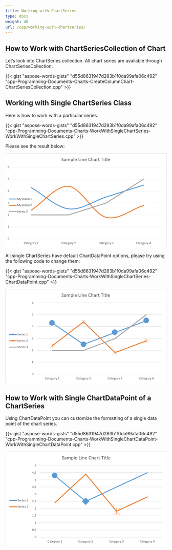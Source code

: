 ```yaml
---
title: Working with ChartSeries
type: docs
weight: 40
url: /cpp/working-with-chartseries/
---
```


## How to Work with ChartSeriesCollection of Chart

Let’s look into ChartSeries collection. All chart series are available through ChartSeriesCollection:

{{< gist "aspose-words-gists" "d55d8631947d283b1f0da99afa06c492" "cpp-Programming-Documents-Charts-CreateColumnChart-ChartSeriesCollection.cpp" >}}


## Working with Single ChartSeries Class

Here is how to work with a particular series.

{{< gist "aspose-words-gists" "d55d8631947d283b1f0da99afa06c492" "cpp-Programming-Documents-Charts-WorkWithSingleChartSeries-WorkWithSingleChartSeries.cpp" >}}

Please see the result below:

![todo:image_alt_text](working-with-chartseries_1.png)


All single ChartSeries have default ChartDataPoint options, please try using the following code to change them:

{{< gist "aspose-words-gists" "d55d8631947d283b1f0da99afa06c492" "cpp-Programming-Documents-Charts-WorkWithSingleChartSeries-ChartDataPoint.cpp" >}}

![todo:image_alt_text](working-with-chartseries_2.png)

## How to Work with Single ChartDataPoint of a ChartSeries

Using ChartDataPoint you can customize the formatting of a single data point of the chart series.

{{< gist "aspose-words-gists" "d55d8631947d283b1f0da99afa06c492" "cpp-Programming-Documents-Charts-WorkWithSingleChartDataPoint-WorkWithSingleChartDataPoint.cpp" >}}

![todo:image_alt_text](working-with-chartseries_3.png)

